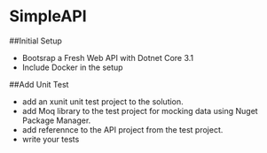 # SimpleAPI

##Initial Setup
- Bootsrap a Fresh Web API with Dotnet Core 3.1
- Include Docker in the setup

##Add Unit Test 
- add an xunit unit test project to the solution.
- add Moq library to the test project for mocking data using Nuget Package Manager.
- add referennce to the API project from the test project.
- write your tests 